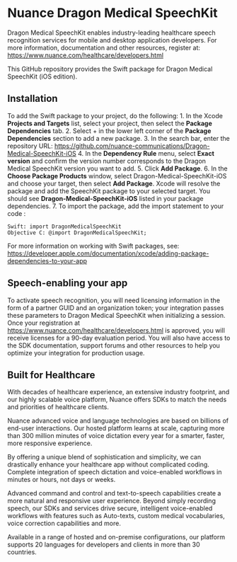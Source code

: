 # Nuance Dragon Medical SpeechKit
Dragon Medical SpeechKit enables industry-leading healthcare speech recognition services for mobile and desktop application developers. For more information, documentation and other resources, register at: https://www.nuance.com/healthcare/developers.html

This GitHub repository provides the Swift package for Dragon Medical SpeechKit (iOS edition).

## Installation
To add the Swift package to your project, do the following:
     1.     In the Xcode **Projects and Targets** list, select your project, then select the **Package Dependencies** tab.
     2.     Select + in the lower left corner of the **Package Dependencies** section to add a new package.
     3.     In the search bar, enter the repository URL: https://github.com/nuance-communications/Dragon-Medical-SpeechKit-iOS
     4.     In the **Dependency Rule** menu, select **Exact version** and confirm the version number corresponds to the Dragon Medical SpeechKit version you want to add.
     5.     Click **Add Package**.
     6.     In the **Choose Package Products** window, select Dragon-Medical-SpeechKit-iOS and choose your target, then select **Add Package**. Xcode will resolve the package and add the SpeechKit package to your selected target. You should see **Dragon-Medical-SpeechKit-iOS** listed in your package dependencies.
  7.   To import the package, add the import statement to your code :

    Swift: import DragonMedicalSpeechKit
    Objective C: @import DragonMedicalSpeechKit;

For more information on working with Swift packages, see: https://developer.apple.com/documentation/xcode/adding-package-dependencies-to-your-app

## Speech-enabling your app
To activate speech recognition, you will need licensing information in the form of a partner GUID and an organization token; your integration passes these parameters to Dragon Medical SpeechKit when initializing a session. Once your registration at https://www.nuance.com/healthcare/developers.html is approved, you will receive licenses for a 90-day evaluation period. You will also have access to the SDK documentation, support forums and other resources to help you optimize your integration for production usage.

## Built for Healthcare

With decades of healthcare experience, an extensive industry footprint, and our highly scalable voice platform, Nuance offers SDKs to match the needs and priorities of healthcare clients.

Nuance advanced voice and language technologies are based on billions of end-user interactions. Our hosted platform learns at scale, capturing more than 300 million minutes of voice dictation every year for a smarter, faster, more responsive experience.

By offering a unique blend of sophistication and simplicity, we can drastically enhance your healthcare app without complicated coding. Complete integration of speech dictation and voice-enabled workflows in minutes or hours, not days or weeks.

Advanced command and control and text-to-speech capabilities create a more natural and responsive user experience. Beyond simply recording speech, our SDKs and services drive secure, intelligent voice-enabled workflows with features such as Auto-texts, custom medical vocabularies, voice correction capabilities and more.

Available in a range of hosted and on-premise configurations, our platform supports 20 languages for developers and clients in more than 30 countries.
